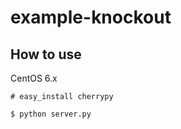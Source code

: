 # example-knockout

## How to use

CentOS 6.x

```
# easy_install cherrypy
```

```
$ python server.py
```


